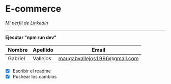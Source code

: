 # E-commerce 


[_Mi perfil de LinkedIn_](https://www.linkedin.com/in/mauro-gabriel-vallejos-b73891198/)

--- 

**Ejecutar "npm run dev"**

|Nombre|Apellido|Email|
|---|---|---|
Gabriel|Vallejos|maugabvallejos1996@gmail.com

- [x] Escribir el readme
- [x] Pushear los cambios
